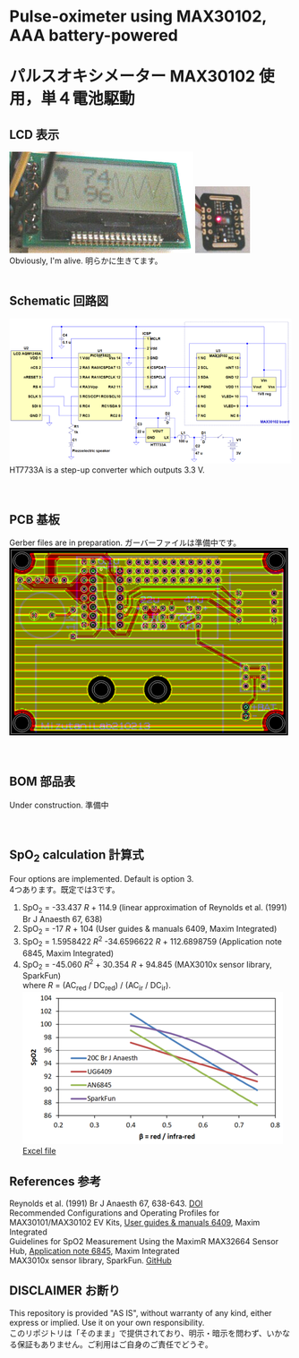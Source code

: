 # Pulse-oximeter using MAX30102, AAA battery-powered <BR><BR>パルスオキシメーター MAX30102 使用，単４電池駆動

## LCD 表示
<IMG alt=LCD src="img/lcd01.png"> <IMG alt=MAX30102 src="img/max30102.png">
<BR>
Obviously, I'm alive. 明らかに生きてます。<BR><BR>

## Schematic 回路図
<IMG alt=schematic src="img/schematic.png">
<BR>
HT7733A is a step-up converter which outputs 3.3 V.<BR><BR><BR>

## PCB 基板
Gerber files are in preparation. ガーバーファイルは準備中です。<BR>
<IMG alt=schematic src="img/pcb.png">
<BR><BR><BR>

## BOM 部品表
Under construction. 準備中
<BR><BR><BR>

## SpO<sub>2</sub> calculation 計算式
Four options are implemented. Default is option 3.<BR>
4つあります。既定では3です。<BR>
  1. SpO<sub>2</sub> = -33.437 <i>R</i> + 114.9 (linear approximation of Reynolds et al. (1991) Br J Anaesth 67, 638)<BR>
  2. SpO<sub>2</sub> = -17 <i>R</i> + 104 (User guides & manuals 6409, Maxim Integrated)<BR>
  3. SpO<sub>2</sub> = 1.5958422 <i>R</i><sup>2</sup> -34.6596622 <i>R</i> + 112.6898759 (Application note 6845, Maxim Integrated)<BR>
  4. SpO<sub>2</sub> = -45.060 <i>R</i><sup>2</sup> + 30.354 <i>R</i> + 94.845 (MAX3010x sensor library, SparkFun)<BR>
where <i>R</i> = (AC<sub>red</sub> / DC<sub>red</sub>) / (AC<sub>ir</sub> / DC<sub>ir</sub>).<BR>
<IMG alt=spo2models src="img/spo2plot.png"> <a href="spo2models.xlsx">Excel file</A><BR>

## References 参考
Reynolds et al. (1991) Br J Anaesth 67, 638-643. <a href="https://doi.org/10.1093/bja/67.5.638">DOI</A><BR>
Recommended Configurations and Operating Profiles for MAX30101/MAX30102 EV Kits, <a href="https://www.maximintegrated.com/en/design/technical-documents/userguides-and-manuals/6/6409.html">User guides & manuals 6409</a>, Maxim Integrated<BR>
Guidelines for SpO2 Measurement Using the MaximR MAX32664 Sensor Hub, <a href="https://www.maximintegrated.com/en/design/technical-documents/app-notes/6/6845.html">Application note 6845</a>, Maxim Integrated<BR>
MAX3010x sensor library, SparkFun. <a href="https://github.com/sparkfun/SparkFun_MAX3010x_Sensor_Library">GitHub</a><BR>

## DISCLAIMER お断り
This repository is provided "AS IS", without warranty of any kind, either express or implied. Use it on your own responsibility.<BR>
このリポジトリは「そのまま」で提供されており、明示・暗示を問わず、いかなる保証もありません。ご利用はご自身のご責任でどうぞ。
